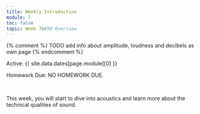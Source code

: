 ```yaml
---
title: Weekly Introduction
module: 7
toc: false
topic: Week 7&#58 Overview
---
```


{% comment %}
TODO add info about amplitude, loudness and decibels as own page
{% endcomment %}



Active: {{ site.data.dates[page.module][0] }}

Homework Due: NO HOMEWORK DUE.


<br />

<!-- <div class="embed-responsive embed-responsive-16by9"><iframe class="embed-responsive-item" src="https://www.youtube.com/embed/GGX5lm2me0A" frameborder="0" allowfullscreen></iframe></div> -->


This week, you will start to dive into acoustics and learn more about the technical qualities of sound.
